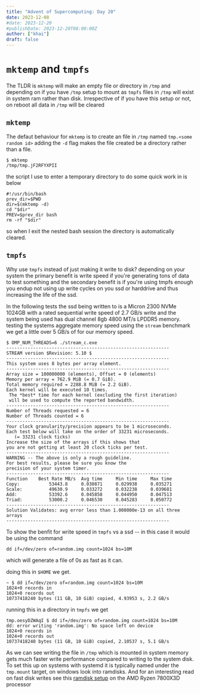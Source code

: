 ```yaml
---
title: "Advent of Supercomputing: Day 20"
date: 2023-12-08
#date: 2023-12-20
#publishDate: 2023-12-20T08:00:00Z
author: ["khai"]
draft: false
---
```


# `mktemp` and `tmpfs`

The TLDR is `mktemp` will make an empty file or directory in `/tmp` and depending on if you have `/tmp` setup to mount as `tmpfs` files in `/tmp` will exist in system ram rather than disk. Irrespective of if you have this setup or not, on reboot all data in `/tmp` will be cleared

## `mktemp`

The defaut behaviour for `mktemp` is to create an file in `/tmp` named `tmp.<some random id>` adding the `-d` flag makes the file created be a directory rather than a file.
```
$ mktemp
/tmp/tmp.jF2RFYXPII
```
the script I use to enter a temporary directory to do some quick work in is below
```
#!/usr/bin/bash
prev_dir=$PWD
dir=$(mktemp -d)
cd "$dir"
PREV=$prev_dir bash
rm -rf "$dir"
```
so when I exit the nested bash session the directory is automatically cleared.


## `tmpfs`
Why use `tmpfs` instead of just making it write to disk? depending on your system the primary benefit is write speed if you're generating tons of data to test something and the secondary benefit is if you're using tmpfs enough you endup not using up write cycles on you ssd or harddrive and thus increasing the life of the ssd. 

In the following tests the ssd being written to is a Micron 2300 NVMe 1024GB with a rated sequential write speed of 2.7 GB/s write and the system being used has dual channel 8gb 4800 MT/s LPDDR5 memory. testing the systems aggregate memory speed using the `stream` benchmark we get a little over 5 GB/s of for our memory speed.
```
$ OMP_NUM_THREADS=6 ./stream_c.exe
-------------------------------------------------------------
STREAM version $Revision: 5.10 $
-------------------------------------------------------------
This system uses 8 bytes per array element.
-------------------------------------------------------------
Array size = 100000000 (elements), Offset = 0 (elements)
Memory per array = 762.9 MiB (= 0.7 GiB).
Total memory required = 2288.8 MiB (= 2.2 GiB).
Each kernel will be executed 10 times.
 The *best* time for each kernel (excluding the first iteration)
 will be used to compute the reported bandwidth.
-------------------------------------------------------------
Number of Threads requested = 6
Number of Threads counted = 6
-------------------------------------------------------------
Your clock granularity/precision appears to be 1 microseconds.
Each test below will take on the order of 33231 microseconds.
   (= 33231 clock ticks)
Increase the size of the arrays if this shows that
you are not getting at least 20 clock ticks per test.
-------------------------------------------------------------
WARNING -- The above is only a rough guideline.
For best results, please be sure you know the
precision of your system timer.
-------------------------------------------------------------
Function    Best Rate MB/s  Avg time     Min time     Max time
Copy:           53443.8     0.030871     0.029938     0.035271
Scale:          49630.9     0.033272     0.032238     0.039681
Add:            53392.6     0.045858     0.044950     0.047513
Triad:          53000.2     0.046530     0.045283     0.050772
-------------------------------------------------------------
Solution Validates: avg error less than 1.000000e-13 on all three arrays
-------------------------------------------------------------
```


To show the benfit for write speed in `tmpfs` vs a ssd -- in this case it would be using the command
```
dd if=/dev/zero of=random.img count=1024 bs=10M
```
which will generate a file of 0s as fast as it can.

doing this in `$HOME` we get.

```
~ $ dd if=/dev/zero of=random.img count=1024 bs=10M
1024+0 records in
1024+0 records out
10737418240 bytes (11 GB, 10 GiB) copied, 4.93953 s, 2.2 GB/s
```

running this in a directory in `tmpfs` we get
```
tmp.oesyDZWAqI $ dd if=/dev/zero of=random.img count=1024 bs=10M
dd: error writing 'random.img': No space left on device
1024+0 records in
1024+0 records out
10737418240 bytes (11 GB, 10 GiB) copied, 2.10537 s, 5.1 GB/s
```

As we can see writing the file in `/tmp` which is mounted in system memory gets much faster write performance compared to writing to the system disk. To set this up on systems with systemd it is typically named under the `tmp.mount` target, on windows look into ramdisks. And for an interesting read on fast disk writes see this [ramdisk setup](https://www.tomshardware.com/news/amd-3d-v-cache-ram-disk-182-gbs-12x-faster-pcie-5-ssd) on the AMD Ryzen 7800X3D processor
